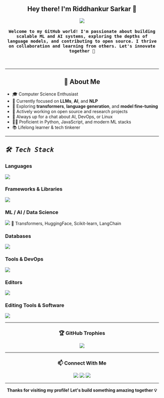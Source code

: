 <h2 align="center">Hey there! I'm Riddhankur Sarkar 👋</h2>

<p align="center">
  <a href="https://github.com/DenverCoder1/readme-typing-svg">
    <img src="https://readme-typing-svg.herokuapp.com?lines=AI+NLP+and+LLM+Researcher;Deep+Learning+learner;Love+to+see+the+Next+Word+prediction;MERN+STACK+Enthusiast;Always+Learning+Always+Exploring!&center=true&width=500&height=50">
  </a>
</p>

<h4 align="center">
  <samp>
    Welcome to my GitHub world! I'm passionate about building scalable ML and AI systems, exploring the depths of language models, and contributing to open source. I thrive on collaboration and learning from others. Let's innovate together 🚀
  </samp>
</h4>

<br/>

<!-- Holopin or Badge Section -->
<!-- You can update your own Holopin badge if you have one -->
<!-- <p align="center">
  <a href="https://holopin.io/@yourusername">
    <img src="https://holopin.io/api/user/board?user=yourusername" alt="Holopin">
  </a>
</p> -->

---

<h2 align="center">🧠 About Me</h2>

- 🎓 Computer Science Enthusiast
- 🤖 Currently focused on **LLMs**, **AI**, and **NLP**
- 🔬 Exploring **transformers**, **language generation**, and **model fine-tuning**
- 🔧 Actively working on open source and research projects
- 💬 Always up for a chat about AI, DevOps, or Linux
- 🧑‍💻 Proficient in Python, JavaScript, and modern ML stacks
- 📚 Lifelong learner & tech tinkerer

---

<h2 align="left"><samp><i><b>🛠️ Tech Stack</b></i></samp></h2>

### Languages  
<img src="https://skillicons.dev/icons?i=py,c,cpp,js,java" />

### Frameworks & Libraries  
<img src="https://skillicons.dev/icons?i=react,nodejs,express,tailwind" />

### ML / AI / Data Science  
<img src="https://skillicons.dev/icons?i=numpy,pandas,matplotlib,pytorch" />  
🧠 Transformers, HuggingFace, Scikit-learn, LangChain

### Databases  
<img src="https://skillicons.dev/icons?i=mongodb,mysql" />

### Tools & DevOps  
<img src="https://skillicons.dev/icons?i=linux,git,github,netlify" />

### Editors  
<img src="https://skillicons.dev/icons?i=vscode,bash" />

### Editing Tools & Software  
<img src="https://skillicons.dev/icons?i=ps,ai,pr,ae" />

---
<!--
<h3 align="center">⚡ GitHub Stats</h3>

<p align="center">
  <img src="https://github-readme-stats.vercel.app/api?username=RiddhankurSarkar&show_icons=true&theme=tokyonight" alt="Riddhankur's GitHub stats" />
  <img src="https://github-readme-stats.vercel.app/api/top-langs/?username=RiddhankurSarkar&layout=compact&theme=tokyonight" alt="Top languages" />
</p>

---
-->
<h3 align="center">🏆 GitHub Trophies</h3>

<p align="center">
  <img src="https://github-profile-trophy.vercel.app/?username=riddhankur000&theme=tokyonight&column=4" />
</p>

---

<h3 align="center">📫 Connect With Me</h3>

<p align="center">
  <a href="https://www.linkedin.com/in/riddhankur-sarkar-7b3873226/"><img src="https://img.shields.io/badge/LinkedIn-%230077B5.svg?logo=linkedin&logoColor=white" /></a>
  <a href="https://x.com/Wrick_2002"><img src="https://img.shields.io/badge/Twitter-%231DA1F2.svg?logo=twitter&logoColor=white" /></a>
  <a href="mailto:wricksarkar000@gmail.com"><img src="https://img.shields.io/badge/Email-D14836?logo=gmail&logoColor=white" /></a>
</p>

---

<p align="center"><b>Thanks for visiting my profile! Let's build something amazing together 💡</b></p>
